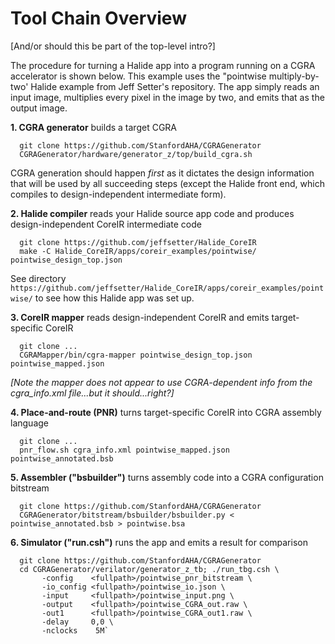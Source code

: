 # Tool Chain Overview

[And/or should this be part of the top-level intro?]

<!-- The steps required to build and run an application are as follows: -->

The procedure for turning a Halide app into a program running on a
CGRA accelerator is shown below.  This example uses the "pointwise
multiply-by-two' Halide example from Jeff Setter's repository.  The
app simply reads an input image, multiplies every pixel in the image by two,
and emits that as the output image.


<b>1. CGRA generator</b> builds a target CGRA
```
  git clone https://github.com/StanfordAHA/CGRAGenerator
  CGRAGenerator/hardware/generator_z/top/build_cgra.sh
```
CGRA generation should happen *first* as it dictates the design
information that will be used by all succeeding steps (except the
Halide front end, which compiles to design-independent intermediate form).


<b>2. Halide compiler</b> reads your Halide source app code and
produces design-independent CoreIR intermediate code
```
  git clone https://github.com/jeffsetter/Halide_CoreIR
  make -C Halide_CoreIR/apps/coreir_examples/pointwise/ pointwise_design_top.json
```
See directory
`https://github.com/jeffsetter/Halide_CoreIR/apps/coreir_examples/pointwise/`
to see how this Halide app was set up.


<b>3. CoreIR mapper</b> reads design-independent CoreIR and emits target-specific CoreIR
```
  git clone ...
  CGRAMapper/bin/cgra-mapper pointwise_design_top.json pointwise_mapped.json
```
<i>[Note the mapper does not appear to use CGRA-dependent info from
the cgra_info.xml file...but it should...right?]</i>


<b>4. Place-and-route (PNR)</b> turns target-specific CoreIR into CGRA assembly language
```
  git clone ...
  pnr_flow.sh cgra_info.xml pointwise_mapped.json pointwise_annotated.bsb
```

<b>5. Assembler ("bsbuilder")</b> turns assembly code into a CGRA configuration bitstream
```
  git clone https://github.com/StanfordAHA/CGRAGenerator
  CGRAGenerator/bitstream/bsbuilder/bsbuilder.py < pointwise_annotated.bsb > pointwise.bsa
```
<b>6. Simulator ("run.csh")</b> runs the app and emits a result for comparison
```
  git clone https://github.com/StanfordAHA/CGRAGenerator
  cd CGRAGenerator/verilator/generator_z_tb; ./run_tbg.csh \
       -config    <fullpath>/pointwise_pnr_bitstream \
       -io_config <fullpath>/pointwise_io.json \
       -input     <fullpath>/pointwise_input.png \
       -output    <fullpath>/pointwise_CGRA_out.raw \
       -out1      <fullpath>/pointwise_CGRA_out1.raw \
       -delay     0,0 \
       -nclocks    5M`
```
